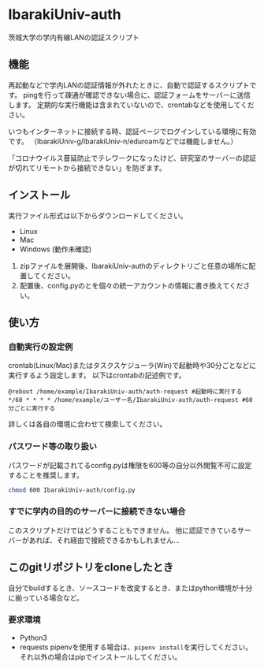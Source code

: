 # IbarakiUniv-auth
茨城大学の学内有線LANの認証スクリプト

## 機能
再起動などで学内LANの認証情報が外れたときに、自動で認証するスクリプトです。
pingを行って疎通が確認できない場合に、認証フォームをサーバーに送信します。
定期的な実行機能は含まれていないので、crontabなどを使用してください。

いつもインターネットに接続する時、認証ページでログインしている環境に有効です。
（IbarakiUniv-g/IbarakiUniv-n/eduroamなどでは機能しません。）

「コロナウイルス蔓延防止でテレワークになったけど、研究室のサーバーの認証が切れてリモートから接続できない」を防ぎます。

## インストール
実行ファイル形式は以下からダウンロードしてください。
- Linux
- Mac
- Windows (動作未確認)

1. zipファイルを展開後、IbarakiUniv-authのディレクトリごと任意の場所に配置してください。
2. 配置後、config.pyの<YourID>と<YourPassword>を個々の統一アカウントの情報に書き換えてください。

## 使い方
### 自動実行の設定例
crontab(Linux/Mac)またはタスクスケジューラ(Win)で起動時や30分ごとなどに実行するよう設定します。
以下はcrontabの記述例です。
```crontab(このコードのコピペでは動きません。)
@reboot /home/example/IbarakiUniv-auth/auth-request #起動時に実行する
*/60 * * * * /home/example/ユーザー名/IbarakiUniv-auth/auth-request #60分ごとに実行する

```
詳しくは各自の環境に合わせて検索してください。

### パスワード等の取り扱い
パスワードが記載されてるconfig.pyは権限を600等の自分以外閲覧不可に設定することを推奨します。
```bash
chmod 600 IbarakiUniv-auth/config.py
```

### すでに学内の目的のサーバーに接続できない場合
このスクリプトだけではどうすることもできません。
他に認証できているサーバーがあれば、それ経由で接続できるかもしれません...

## このgitリポジトリをcloneしたとき
自分でbuildするとき、ソースコードを改変するとき、またはpython環境が十分に揃っている場合など。
### 要求環境
- Python3
- requests
pipenvを使用する場合は、`pipenv install`を実行してください。
それ以外の場合はpipでインストールしてください。
